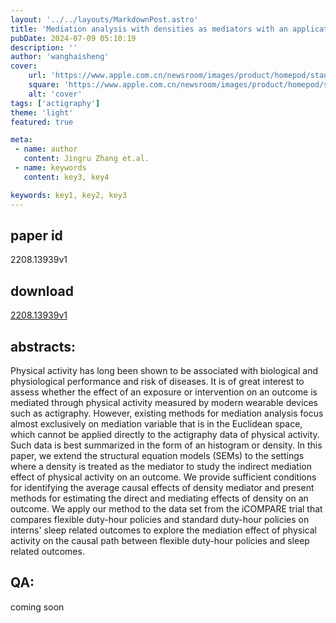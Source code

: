 ```yaml
---
layout: '../../layouts/MarkdownPost.astro'
title: 'Mediation analysis with densities as mediators with an application to iCOMPARE trial'
pubDate: 2024-07-09 05:10:19
description: ''
author: 'wanghaisheng'
cover:
    url: 'https://www.apple.com.cn/newsroom/images/product/homepod/standard/Apple-HomePod-hero-230118_big.jpg.large_2x.jpg'
    square: 'https://www.apple.com.cn/newsroom/images/product/homepod/standard/Apple-HomePod-hero-230118_big.jpg.large_2x.jpg'
    alt: 'cover'
tags: ['actigraphy'] 
theme: 'light'
featured: true

meta:
 - name: author
   content: Jingru Zhang et.al.
 - name: keywords
   content: key3, key4

keywords: key1, key2, key3
---
```


## paper id
2208.13939v1
## download
[2208.13939v1](http://arxiv.org/abs/2208.13939v1)
## abstracts:
Physical activity has long been shown to be associated with biological and physiological performance and risk of diseases. It is of great interest to assess whether the effect of an exposure or intervention on an outcome is mediated through physical activity measured by modern wearable devices such as actigraphy. However, existing methods for mediation analysis focus almost exclusively on mediation variable that is in the Euclidean space, which cannot be applied directly to the actigraphy data of physical activity. Such data is best summarized in the form of an histogram or density. In this paper, we extend the structural equation models (SEMs) to the settings where a density is treated as the mediator to study the indirect mediation effect of physical activity on an outcome. We provide sufficient conditions for identifying the average causal effects of density mediator and present methods for estimating the direct and mediating effects of density on an outcome. We apply our method to the data set from the iCOMPARE trial that compares flexible duty-hour policies and standard duty-hour policies on interns' sleep related outcomes to explore the mediation effect of physical activity on the causal path between flexible duty-hour policies and sleep related outcomes.
## QA:
coming soon
